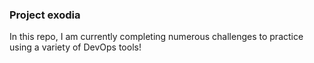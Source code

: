 ### Project exodia
In this repo, I am currently completing numerous challenges to practice using a variety of DevOps tools!
